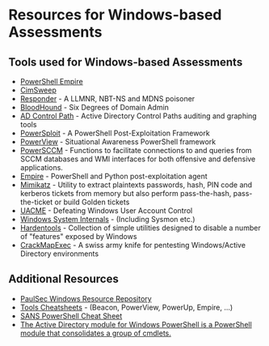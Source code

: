 # Resources for Windows-based Assessments

## Tools used for Windows-based Assessments
- [PowerShell Empire](http://www.powershellempire.com/)
- [CimSweep](https://github.com/PowerShellMafia/CimSweep)
- [Responder](https://github.com/lgandx/Responder) - A LLMNR, NBT-NS and MDNS poisoner
- [BloodHound](https://github.com/BloodHoundAD/BloodHound) - Six Degrees of Domain Admin
- [AD Control Path](https://github.com/ANSSI-FR/AD-control-paths) - Active Directory Control Paths auditing and graphing tools 
- [PowerSploit](https://github.com/PowerShellMafia/PowerSploit/) - A PowerShell Post-Exploitation Framework
- [PowerView](https://github.com/PowerShellMafia/PowerSploit/tree/master/Recon) - Situational Awareness PowerShell framework
- [PowerSCCM](https://github.com/PowerShellMafia/PowerSCCM) - Functions to facilitate connections to and queries from SCCM databases and WMI interfaces for both offensive and defensive applications.
- [Empire](https://github.com/EmpireProject/Empire) - PowerShell and Python post-exploitation agent
- [Mimikatz](https://github.com/gentilkiwi/mimikatz) - Utility to extract plaintexts passwords, hash, PIN code and kerberos tickets from memory but also perform pass-the-hash, pass-the-ticket or build Golden tickets
- [UACME](https://github.com/hfiref0x/UACME) - Defeating Windows User Account Control
- [Windows System Internals](https://technet.microsoft.com/en-us/sysinternals/bb545021.aspx) - (Including Sysmon etc.)
- [Hardentools](https://github.com/securitywithoutborders/hardentools) - Collection of simple utilities designed to disable a number of "features" exposed by Windows
- [CrackMapExec](https://github.com/byt3bl33d3r/CrackMapExec) - A swiss army knife for pentesting Windows/Active Directory environments

## Additional Resources
- [PaulSec Windows Resource Repository](https://github.com/PaulSec/awesome-windows-domain-hardening)
- [Tools Cheatsheets](https://github.com/HarmJ0y/CheatSheets) - (Beacon, PowerView, PowerUp, Empire, ...)
- [SANS PowerShell Cheat Sheet](https://www.sans.org/blog/sans-pen-test-cheat-sheet-powershell/)
- [The Active Directory module for Windows PowerShell is a PowerShell module that consolidates a group of cmdlets.](https://docs.microsoft.com/en-us/powershell/module/addsadministration/?view=win10-ps)
